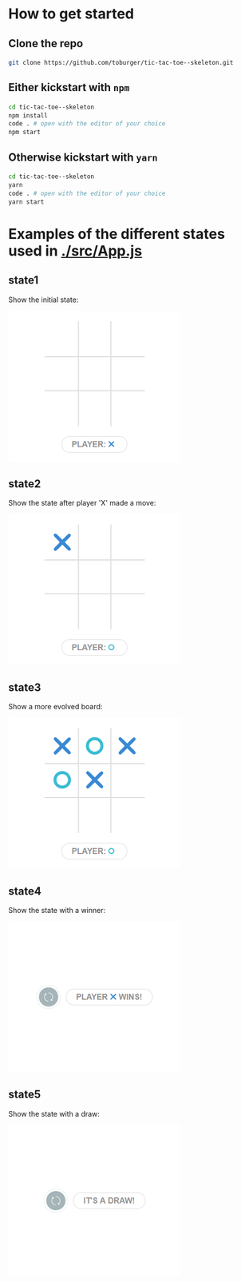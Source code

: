 # How to get started

## Clone the repo

```sh
git clone https://github.com/toburger/tic-tac-toe--skeleton.git
```

## Either kickstart with `npm`

```sh
cd tic-tac-toe--skeleton
npm install
code . # open with the editor of your choice
npm start
```

## Otherwise kickstart with `yarn`

```sh
cd tic-tac-toe--skeleton
yarn
code . # open with the editor of your choice
yarn start
```

# Examples of the different states used in [./src/App.js]()

## state1

Show the initial state:

![](images/state1.png)

## state2

Show the state after player 'X' made a move:

![](images/state2.png)

## state3

Show a more evolved board:

![](images/state3.png)

## state4

Show the state with a winner:

![](images/state4.png)

## state5

Show the state with a draw:

![](images/state5.png)
